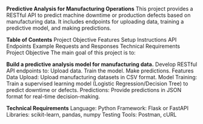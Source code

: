 

**Predictive Analysis for Manufacturing Operations**
This project provides a RESTful API to predict machine downtime or production defects based on manufacturing data. It includes endpoints for uploading data, training a predictive model, and making predictions.

**Table of Contents**
    Project Objective
    Features
    Setup Instructions
    API Endpoints
    Example Requests and Responses
    Technical Requirements
    Project Objective
    The main goal of this project is to:

**Build a predictive analysis model for manufacturing data.**
		Develop RESTful API endpoints to:
		Upload data.
		Train the model.
		Make predictions.
		Features
		Data Upload: Upload manufacturing datasets in CSV format.
		Model Training: Train a supervised learning model (Logistic Regression/Decision Tree) to predict downtime or defects.
		Predictions: Provide predictions in JSON format for real-time decision-making.

**Technical Requirements**
		Language: Python
		Framework: Flask or FastAPI
		Libraries: scikit-learn, pandas, numpy
		Testing Tools: Postman, cURL
